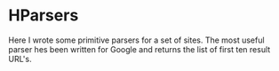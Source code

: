 # HParsers

Here I wrote some primitive parsers for a set of sites. The most useful parser hes been written for Google and returns the list of first ten result URL's.
